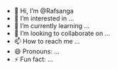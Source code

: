 - 👋 Hi, I’m @Rafsanga
- 👀 I’m interested in ...
- 🌱 I’m currently learning ...
- 💞️ I’m looking to collaborate on ...
- 📫 How to reach me ...
- 😄 Pronouns: ...
- ⚡ Fun fact: ...

<!---
Rafsanga/Rafsanga is a ✨ special ✨ repository because its `README.md` (this file) appears on your GitHub profile.
You can click the Preview link to take a look at your changes.
--->
